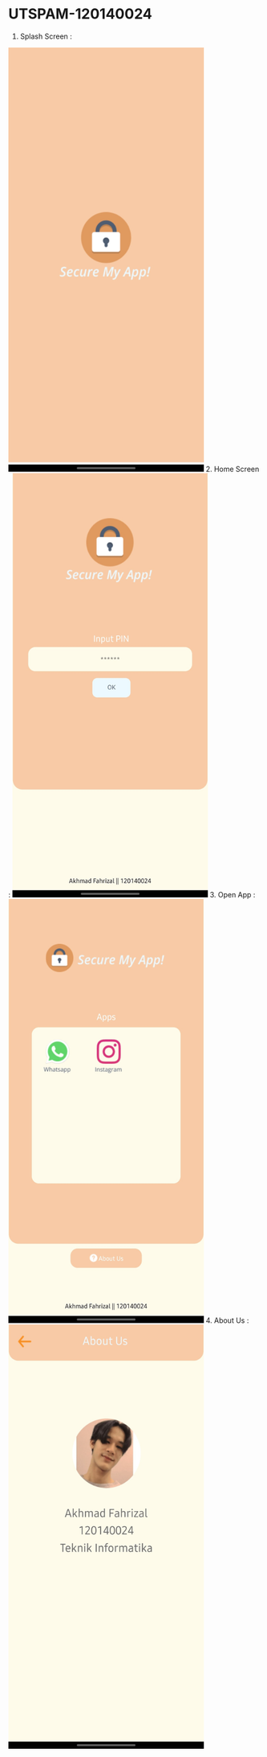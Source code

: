 # UTSPAM-120140024
1. Splash Screen :
<img src="https://raw.githubusercontent.com/afahrizal/UTSPAM-120140024/main/Screenshots/1.SplashScreen.jpg" width="390" height="844">
2. Home Screen :
<img src="https://raw.githubusercontent.com/afahrizal/UTSPAM-120140024/main/Screenshots/2.Homescreen.jpg" width="390" height="844">
3. Open App :
<img src="https://raw.githubusercontent.com/afahrizal/UTSPAM-120140024/main/Screenshots/3.Openapp.jpg" width="390" height="844">
4. About Us :
<img src="https://raw.githubusercontent.com/afahrizal/UTSPAM-120140024/main/Screenshots/4.Aboutus.jpg" width="390" height="844">
